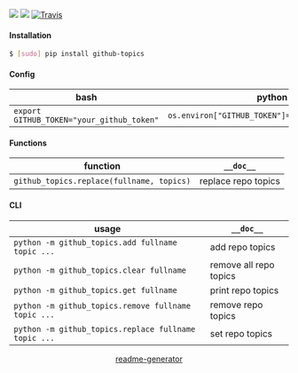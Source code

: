 <!--
https://pypi.org/project/readme-generator/
-->

[![](https://img.shields.io/pypi/pyversions/github-topics.svg?longCache=True)](https://pypi.org/project/github-topics/)
[![](https://img.shields.io/pypi/v/github-topics.svg?maxAge=3600)](https://pypi.org/project/github-topics/)
[![Travis](https://api.travis-ci.org/looking-for-a-job/github-topics.py.svg?branch=master)](https://travis-ci.org/looking-for-a-job/github-topics.py/)

#### Installation
```bash
$ [sudo] pip install github-topics
```

#### Config
bash|python
-|-
`export GITHUB_TOKEN="your_github_token"`|`os.environ["GITHUB_TOKEN"]="your_github_token"`

#### Functions
function|`__doc__`
-|-
`github_topics.replace(fullname, topics)` |replace repo topics

#### CLI
usage|`__doc__`
-|-
`python -m github_topics.add fullname topic ...` |add repo topics
`python -m github_topics.clear fullname` |remove all repo topics
`python -m github_topics.get fullname` |print repo topics
`python -m github_topics.remove fullname topic ...` |remove repo topics
`python -m github_topics.replace fullname topic ...` |set repo topics

<p align="center">
    <a href="https://pypi.org/project/readme-generator/">readme-generator</a>
</p>